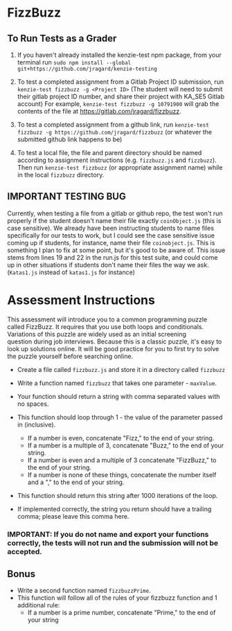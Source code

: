 # FizzBuzz

## To Run Tests as a Grader

1.  If you haven't already installed the kenzie-test npm package, from your terminal run `sudo npm install --global git+https://github.com/jragard/kenzie-testing`

2.  To test a completed assignment from a Gitlab Project ID submission, run `kenzie-test fizzbuzz -g <Project ID>`  (The student will need to submit their gitlab project ID number, and share their project with KA_SE5 Gitlab account) For example, `kenzie-test fizzbuzz -g 10791900` will grab the contents of the file at https://gitlab.com/jragard/fizzbuzz.

3. To test a completed assignment from a github link, run `kenzie-test fizzbuzz -g https://github.com/jragard/fizzbuzz` (or whatever the submitted github link happens to be)

4. To test a local file, the file and parent directory should be named according to assignment instructions (e.g. `fizzbuzz.js` and `fizzbuzz`).  Then run `kenzie-test fizzbuzz` (or appropriate assignment name) while in the local `fizzbuzz` directory.

## IMPORTANT TESTING BUG ##

Currently, when testing a file from a gitlab or github repo, the test won't run properly if the student doesn't name their file exactly `coinObject.js` (this is case sensitive).  We already have been instructing students to name files specifically for our tests to work, but I could see the case sensitive issue coming up if students, for instance, name their file `coinobject.js`.  This is something I plan to fix at some point, but it's good to be aware of.  This issue stems from lines 19 and 22 in the run.js for this test suite, and could come up in other situations if students don't name their files the way we ask.  (`Katas1.js` instead of `katas1.js` for instance)

# Assessment Instructions

This assessment will introduce you to a common programming puzzle called FizzBuzz. It requires that you use both loops and conditionals. Variations of this puzzle are widely used as an initial screening question during job interviews.
Because this is a classic puzzle, it's easy to look up solutions online. It will be good practice for you to first try to solve the puzzle yourself before searching online.

- Create a file called `fizzbuzz.js` and store it in a directory called `fizzbuzz`

- Write a function named `fizzbuzz` that takes one parameter - `maxValue`.
- Your function should return a string with comma separated values with no spaces.
- This function should loop through 1 - the value of the parameter passed in (inclusive).
  - If a number is even, concatenate "Fizz," to the end of your string.
  - If a number is a multiple of 3, concatenate "Buzz," to the end of your string.
  - If a number is even and a multiple of 3 concatenate "FizzBuzz," to the end of your string.
  - If a number is none of these things, concatenate the number itself and a "," to the end of your string.
- This function should return this string after 1000 iterations of the loop.
- If implemented correctly, the string you return should have a trailing comma; please leave this comma here.

### IMPORTANT: If you do not name and export your functions correctly, the tests will not run and the submission will not be accepted.

## Bonus

- Write a second function named `fizzbuzzPrime`.
- This function will follow all of the rules of your fizzbuzz function and 1 additional rule:
  - If a number is a prime number, concatenate "Prime," to the end of your string
